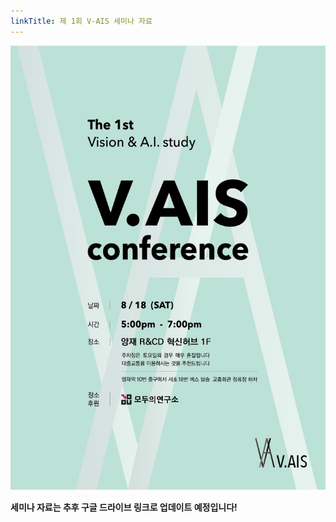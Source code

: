 ```yaml
---
linkTitle: 제 1회 V-AIS 세미나 자료
---
```


![Poster](image/1st_poster.jpeg)

**세미나 자료는 추후 구글 드라이브 링크로 업데이트 예정입니다!**
